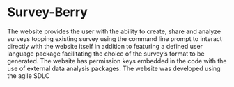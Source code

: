 # Survey-Berry

The website provides the user with the ability to create, share and analyze surveys topping existing survey using the command line prompt to interact directly with the website itself in addition to featuring a defined user language package facilitating the choice of the survey’s format to be generated. The website   has permission keys embedded in the code with the use of external data analysis packages. The website was developed using the agile SDLC
